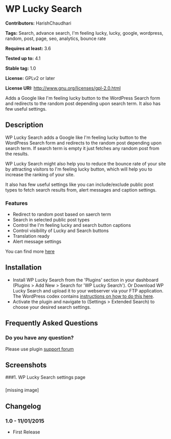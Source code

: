 # WP Lucky Search #
**Contributors:** HarishChaudhari
  
**Tags:** Search, advance search, I'm feeling lucky, lucky, google, wordpress, random, post, page, seo, analytics, bounce rate
  
**Requires at least:** 3.6
  
**Tested up to:** 4.1
  
**Stable tag:** 1.0
  
**License:** GPLv2 or later
  
**License URI:** http://www.gnu.org/licenses/gpl-2.0.html
  

Adds a Google like I'm feeling lucky button to the WordPress Search form and redirects to the random post depending upon search term. It also has few useful settings.


## Description ##

WP Lucky Search adds a Google like I'm feeling lucky button to the WordPress Search form and redirects to the random post depending upon search term.
If search term is empty it just fetches any random post from the results.

WP Lucky Search might also help you to reduce the bounce rate of your site by attracting visitors to I'm feeling lucky button, which will help you to increase the ranking of your site.
 
It also has few useful settings like you can include/exclude public post types to fetch search results from, alert messages and caption settings.


### Features ###

* Redirect to random post based on saerch term
* Search in selected public post types
* Control the I'm feeling lucky and search button captions
* Control visibility of Lucky and Search buttons
* Translation ready
* Alert message settings

You can find more [here](http://harishchaudhari.com/projects/wp-lucky-search/)


## Installation ##

* Install WP Lucky Search from the 'Plugins' section in your dashboard (Plugins > Add New > Search for 'WP Lucky Search').
  Or
  Download WP Lucky Search and upload it to your webserver via your FTP application. The WordPress codex contains [instructions on how to do this here](http://codex.wordpress.org/Managing_Plugins#Manual_Plugin_Installation).
* Activate the plugin and navigate to (Settings > Extended Search) to choose your desired search settings.


## Frequently Asked Questions ##

### Do you have any question? ###

Please use plugin [support forum](http://wordpress.org/support/plugins/wp-lucky-search/) 


## Screenshots ##

###1. WP Lucky Search settings page
###
[missing image]


## Changelog ##

### 1.0 - 11/01/2015 ###
* First Release